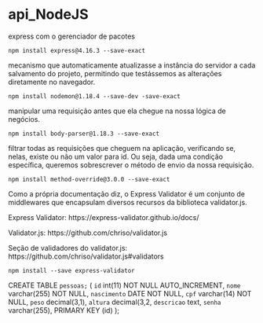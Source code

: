 # api_NodeJS

<p> express com o gerenciador de pacotes </p>

```
npm install express@4.16.3 --save-exact
```
<p> mecanismo que automaticamente atualizasse a instância do servidor a cada salvamento do projeto, permitindo que testássemos as alterações diretamente no navegador.</p>

```
npm install nodemon@1.18.4 --save-dev -save-exact
```

<p>manipular uma requisição antes que ela chegue na nossa lógica de negócios.</p>

```
npm install body-parser@1.18.3 --save-exact
```


<p>filtrar todas as requisições que cheguem na aplicação, verificando se, nelas, existe ou não um valor para id. Ou seja, dada uma condição específica, queremos sobrescrever o método de envio da nossa requisição.</p>

```
npm install method-override@3.0.0 --save-exact
```

<p>Como a própria documentação diz, o Express Validator é um conjunto de middlewares que encapsulam diversos recursos da biblioteca validator.js.</p>

<p>Express Validator: https://express-validator.github.io/docs/</p>

<p>Validator.js: https://github.com/chriso/validator.js</p>

<p>Seção de validadores do validator.js: https://github.com/chriso/validator.js#validators

```
npm install --save express-validator
```



CREATE TABLE `pessoas;` (
    `id` int(11) NOT NULL AUTO_INCREMENT,
    `nome` varchar(255) NOT NULL,
    `nascimento` DATE NOT NULL,
    `cpf` varchar(14) NOT NULL,
    `peso` decimal(3,1),
    `altura` decimal(3,2,
    `descricao` text,
    `senha` varchar(255),
    PRIMARY KEY (id)
);

